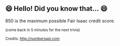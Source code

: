 ## 😄 Hello! Did you know that... 😄
850 is the maximum possible Fair Isaac credit score.

<sup>(come back in 5 minutes for the next trivia)</sup>


<sup>Credits: http://numbersapi.com</sup>
